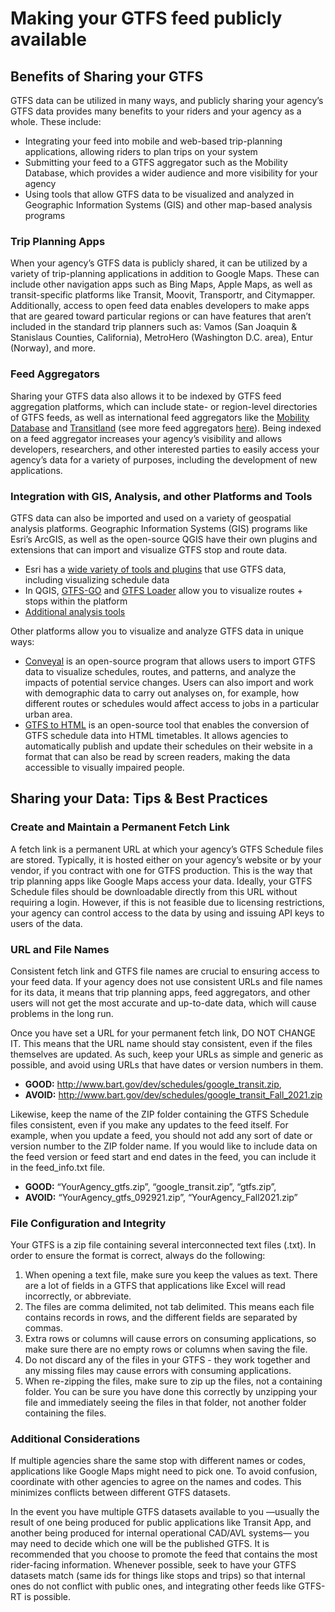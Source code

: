 # Making your GTFS feed publicly available

## Benefits of Sharing your GTFS

GTFS data can be utilized in many ways, and publicly sharing your agency’s GTFS data provides many benefits to your riders and your agency as a whole. These include:

- Integrating your feed into mobile and web-based trip-planning applications, allowing riders to plan trips on your system
- Submitting your feed to a GTFS aggregator such as the Mobility Database, which provides a wider audience and more visibility for your agency
- Using tools that allow GTFS data to be visualized and analyzed in Geographic Information Systems (GIS) and other map-based analysis programs

### Trip Planning Apps

When your agency’s GTFS data is publicly shared, it can be utilized by a variety of trip-planning applications in addition to Google Maps. These can include other navigation apps such as Bing Maps, Apple Maps, as well as transit-specific platforms like Transit, Moovit, Transportr, and Citymapper. Additionally, access to open feed data enables developers to make apps that are geared toward particular regions or can have features that aren’t included in the standard trip planners such as: Vamos (San Joaquin & Stanislaus Counties, California), MetroHero (Washington D.C. area), Entur (Norway), and more.

### Feed Aggregators

Sharing your GTFS data also allows it to be indexed by GTFS feed aggregation platforms, which can include state- or region-level directories of GTFS feeds, as well as international feed aggregators like the [Mobility Database](https://database.mobilitydata.org/) and [Transitland](https://www.transit.land/) (see more feed aggregators [here](../../resources/data)). Being indexed on a feed aggregator increases your agency’s visibility and allows developers, researchers, and other interested parties to easily access your agency’s data for a variety of purposes, including the development of new applications.

### Integration with GIS, Analysis, and other Platforms and Tools

GTFS data can also be imported and used on a variety of geospatial analysis platforms. Geographic Information Systems (GIS) programs like Esri’s ArcGIS, as well as the open-source QGIS have their own plugins and extensions that can import and visualize GTFS stop and route data.

- Esri has a [wide variety of tools and plugins](https://github.com/Esri/public-transit-tools) that use GTFS data, including visualizing schedule data
- In QGIS, [GTFS-GO](https://plugins.qgis.org/plugins/GTFS-GO-master/) and [GTFS Loader](https://plugins.qgis.org/plugins/GTFS_Loader/) allow you to visualize routes + stops within the platform  
- [Additional analysis tools](../../resources/agency-tools)

Other platforms allow you to visualize and analyze GTFS data in unique ways:

- [Conveyal](https://conveyal.com/) is an open-source program that allows users to import GTFS data to visualize schedules, routes, and patterns, and analyze the impacts of potential service changes. Users can also import and work with demographic data to carry out analyses on, for example, how different routes or schedules would affect access to jobs in a particular urban area.
- [GTFS to HTML](https://gtfstohtml.com/) is an open-source tool that enables the conversion of GTFS schedule data into HTML timetables. It allows agencies to automatically publish and update their schedules on their website in a format that can also be read by screen readers, making the data accessible to visually impaired people.

## Sharing your Data: Tips & Best Practices

### Create and Maintain a Permanent Fetch Link

A fetch link is a permanent URL at which your agency’s GTFS Schedule files are stored. Typically, it is hosted either on your agency’s website or by your vendor, if you contract with one for GTFS production. This is the way that trip planning apps like Google Maps access your data. Ideally, your GTFS Schedule files should be downloadable directly from this URL without requiring a login. However, if this is not feasible due to licensing restrictions, your agency can control access to the data by using and issuing API keys to users of the data.

### URL and File Names

Consistent fetch link and GTFS file names are crucial to ensuring access to your feed data. If your agency does not use consistent URLs and file names for its data, it means that trip planning apps, feed aggregators, and other users will not get the most accurate and up-to-date data, which will cause problems in the long run.

Once you have set a URL for your permanent fetch link, DO NOT CHANGE IT. This means that the URL name should stay consistent, even if the files themselves are updated. As such, keep your URLs as simple and generic as possible, and avoid using URLs that have dates or version numbers in them.

- **GOOD:** http://www.bart.gov/dev/schedules/google_transit.zip,
- **AVOID:** http://www.bart.gov/dev/schedules/google_transit_Fall_2021.zip

Likewise, keep the name of the ZIP folder containing the GTFS Schedule files consistent, even if you make any updates to the feed itself. For example, when you update a feed, you should not add any sort of date or version number to the ZIP folder name. If you would like to include data on the feed version or feed start and end dates in the feed, you can include it in the feed_info.txt file.

- **GOOD:** “YourAgency_gtfs.zip”, “google_transit.zip”, “gtfs.zip”,
- **AVOID:** “YourAgency_gtfs_092921.zip”, “YourAgency_Fall2021.zip”


### File Configuration and Integrity

Your GTFS is a zip file containing several interconnected text files (.txt). In order to ensure the format is correct, always do the following:

1. When opening a text file, make sure you keep the values as text. There are a lot of fields in a GTFS that applications like Excel will read incorrectly, or abbreviate.
2. The files are comma delimited, not tab delimited. This means each file contains records in rows, and the different fields are separated by commas.
3. Extra rows or columns will cause errors on consuming applications, so make sure there are no empty rows or columns when saving the file.
4. Do not discard any of the files in your GTFS - they work together and any missing files may cause errors with consuming applications.
5. When re-zipping the files, make sure to zip up the files, not a containing folder. You can be sure you have done this correctly by unzipping your file and immediately seeing the files in that folder, not another folder containing the files.


### Additional Considerations

If multiple agencies share the same stop with different names or codes, applications like Google Maps might need to pick one. To avoid confusion, coordinate with other agencies to agree on the names and codes. This minimizes conflicts between different GTFS datasets.

In the event you have multiple GTFS datasets available to you —usually the result of one being produced for public applications like Transit App, and another being produced for internal operational CAD/AVL systems— you may need to decide which one will be the published GTFS. It is recommended that you choose to promote the feed that contains the most rider-facing information. Whenever possible, seek to have your GTFS datasets match (same ids for things like stops and trips) so that internal ones do not conflict with public ones, and integrating other feeds like GTFS-RT is possible.
